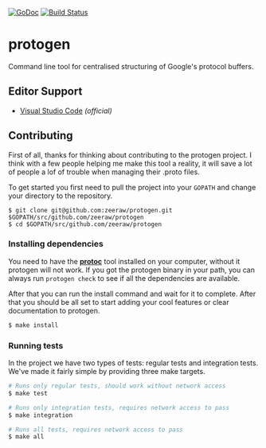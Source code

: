 [![GoDoc](https://godoc.org/github.com/zeeraw/protogen?status.svg)](https://godoc.org/github.com/zeeraw/protogen)
[![Build Status](https://travis-ci.org/zeeraw/protogen.svg?branch=master)](https://travis-ci.org/zeeraw/protogen)

# protogen
Command line tool for centralised structuring of Google's protocol buffers.

## Editor Support
- [Visual Studio Code](https://marketplace.visualstudio.com/items?itemName=zeeraw.protogen) _(official)_

## Contributing
First of all, thanks for thinking about contributing to the protogen project. I think with a few people helping me make this tool a reality, it will save a lot of people a lof of trouble when managing their .proto files.

To get started you first need to pull the project into your `GOPATH` and change your directory to the repository.

```
$ git clone git@github.com:zeeraw/protogen.git $GOPATH/src/github.com/zeeraw/protogen
$ cd $GOPATH/src/github.com/zeeraw/protogen
```

### Installing dependencies
You need to have the [**protoc**](https://github.com/protocolbuffers/protobuf) tool installed on your computer, without it protogen will not work. If you got the protogen binary in your path, you can always run `protogen check` to see if all the dependencies are available.

After that you can run the install command and wait for it to complete. After that you should be all set to start adding your cool features or clear documentation to protogen.

```bash
$ make install
```

### Running tests
In the project we have two types of tests: regular tests and integration tests. We've made it fairly simple by providing three make targets.

```bash
# Runs only regular tests, should work without network access
$ make test
```

```bash
# Runs only integration tests, requires network access to pass
$ make integration
```

```bash
# Runs all tests, requires network access to pass
$ make all
```